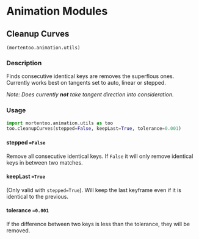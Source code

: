 # Animation Modules

## Cleanup Curves

`(mortentoo.animation.utils)`

### Description

Finds consecutive identical keys are removes the superflous ones. Currently works best on tangents set to auto, linear or stepped.

_Note: Does currently **not** take tangent direction into consideration._

### Usage

```python 
import mortentoo.animation.utils as too
too.cleanupCurves(stepped=False, keepLast=True, tolerance=0.001)
```


#### stepped `=False`
Remove all consecutive identical keys. If `False` it will only remove identical keys in between two matches.

#### keepLast `=True`
(Only valid with `stepped=True`). Will keep the last keyframe even if it is identical to the previous.

#### tolerance `=0.001`
If the difference between two keys is less than the tolerance, they will be removed.
